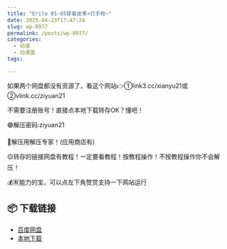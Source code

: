```yaml
---
title: "Erito 01-05穿着皮革+打手枪~"
date: 2025-04-23T17:47:24
slug: wp-8977
permalink: /posts/wp-8977/
categories:
  - 动漫
  - 动漫盖
tags:

---
```


如果两个网盘都没有资源了，看这个网站👉①link3.cc/xianyu21或②vlink.cc/ziyuan21

不需要注册账号！直接点本地下载转存OK？懂吧！

🟢解压密码:ziyuan21

🔵解压用解压专家！(应用商店有)

🟡转存的链接网盘有教程！一定要看教程！按教程操作！不按教程操作你不会解压！

💰🈶能力的宝，可以点左下角赞赏支持一下网站运行

## 📦 下载链接
- [百度网盘](https://blziyuan21.com/pay-download/8977?key=9d31b2fb42&down_id=0)
- [本地下载](https://blziyuan21.com/pay-download/8977?key=9d31b2fb42&down_id=1)

